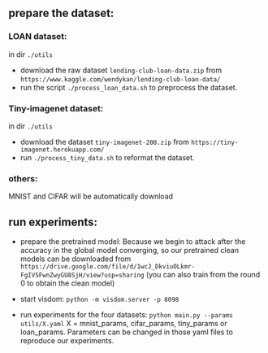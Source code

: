  
## prepare the dataset:
### LOAN dataset:
in dir `./utils`  

- download the raw dataset `lending-club-loan-data.zip` from `https://www.kaggle.com/wendykan/lending-club-loan-data/` 
- run the script `./process_loan_data.sh` to preprocess the dataset. 

### Tiny-imagenet dataset:
in dir `./utils` 

- download the dataset `tiny-imagenet-200.zip` from `https://tiny-imagenet.herokuapp.com/`
- run `./process_tiny_data.sh` to reformat the dataset.

### others:
MNIST and CIFAR will be automatically download

## run experiments: 

- prepare the pretrained model:
Because we begin to attack after the accuracy in the global model converging, so our pretrained clean models can be downloaded from `https://drive.google.com/file/d/1wcJ_DkviuOLkmr-FgIVSFwnZwyGU8SjH/view?usp=sharing`
(you can also train from the round 0 to obtain the clean model)

- start visdom:
`python -m visdom.server -p 8098`

- run experiments for the four datasets:
`python main.py --params utils/X.yaml`
X = mnist_params, cifar_params, tiny_params or loan_params. Parameters can be changed in those yaml files to reproduce our experiments.
